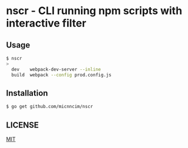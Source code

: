 # nscr - CLI running npm scripts with interactive filter

## Usage

```sh
$ nscr
> 
  dev    webpack-dev-server --inline
  build  webpack --config prod.config.js
```

## Installation

```sh
$ go get github.com/micnncim/nscr
```

## LICENSE

[MIT](./LICENSE)
